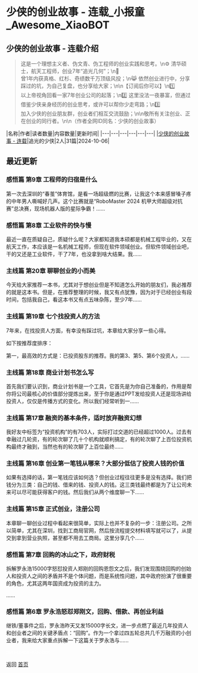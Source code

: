 # 少侠的创业故事 - 连载_小报童_Awesome_XiaoBOT

## 少侠的创业故事 - 连载介绍
> 这是一个理想主义者、伪文青、伪工程师的创业实践和思考。\n⚙️ 清华硕士，航天工程师，创业7年“追光几何”；\n🚀  
曾1年内获真格、红杉、奇绩数千万顶级风投；\n😹 依然创业进行中，分享踩过的坑，为自己复盘，也分享给大家；\n\n【订阅后你可以】\n1️⃣  
以上帝视角回看一家7年创业公司的起落；\n2️⃣ 这里没法一夜暴富，但通过借鉴少侠亲身经历的创业思考，或许可以帮你少走弯路；\n3️⃣  
加入少侠的创业朋友群，创业者们相互交流鼓励；\n\n敬所有关注创业、正在创业的同行者。\n\n（作者全网ID同名：少侠的创业故事）  
  


|名称|作者|读者数量|内容数量|更新时间|
|---|---|---|---|---|---|
|[少侠的创业故事 - 连载](https://xiaobot.net/p/startup_shaoxia?refer=0b133df9-27dc-423b-8101-639049001c13)|追光的少侠|2人|31篇|2024-10-06|

## 最近更新
### 感悟篇 第9章 工程师的归宿是什么

第一次去深圳的“春茧”体育馆，是看一场超级燃的比赛，让我这个本来感冒嗓子疼的中年男人嘶喊好几声。这个比赛就是“RoboMaster 2024
机甲大师超级对抗赛”总决赛，现场机器人版的星际争霸！......

### 感悟篇 第8章 工业软件的快与慢

最近一直在质疑自己，质疑什么呢？大家都知道我本硕都是机械工程毕业的，又在航天工作，本应该是一名机械工程师，但现在软件领域创业。但软件领域创业吧，干的又还是工业软件，干了7年，也没拿到啥大结果。我......

### 主线篇 第20章 聊聊创业的小而美

今天给大家推荐一本书，尤其对于想创业但是不知道怎么开始的朋友们，我必推荐的就是这本书。但是，在推荐整理的时候，我又有点犹豫，因为对于已经创业有段时间，包括我自己，看这本书又有点五味杂陈，至少7年......

### 主线篇 第19章 七个找投资人的方法

7年来，在找投资人方面，有幸没有踩过坑，本章给大家分享一些心得。

如下按推荐度排序：

第一，最高效的方式是：已投资股东的推荐。我的第3、第5、第6个投资人，......

### 主线篇 第18章 商业计划书怎么写

首先我们要认识到，商业计划书是一个工具，它首先是为你自己准备的，作用是帮你将公司最核心的价值部分提炼出来，至于你是通过PPT发给投资人还是现场讲给投资人，仅仅是传播方式的变化。所以我们经常听到一......

### 主线篇 第17章 融资的基本条件，适时放弃融资幻想

我好友中标签为“投资机构”的有703人，实际打过交道的已经超过1000人。过去有幸融过几轮资，有的轮次聊了几十个机构就顺利搞定，有的轮次聊了上百位投资机构最终才融到，当然也有的轮次聊了上百位最终......

### 主线篇 第16章 创业第一笔钱从哪来？大部分低估了投资人钱的价值

如果有选择的话，第一笔钱应该如何选？但创业过程往往更多是没有选择。我们把钱分为三类：自己的钱、借来的钱、投资人的钱。这三类钱最终都是为了让公司未来可以尽可能获得客户的钱。然后我们从两个维度聊一下......

### 主线篇 第15章 正式创业，注册公司

本章聊一聊创业过程中看起来很简单，实际上也并不复杂的一步：注册公司。之所以简单，尤其在深圳，找到工商局官网，然后按流程提交材料填写就可以了，从提交到拿到营业执照，甚至都不用去工商局。这里分享几个......

### 感悟篇 第7章 回购的冰山之下，政府财税

拆解罗永浩15000字怒怼投资人郑刚的回购恩怨文之后，我们发现围绕回购的创始人和投资人之间的矛盾并不是个体问题，而是系统性问题，其中政府扮演了很重要的角色，尤其这两年国资成为投资的主力。

......

### 感悟篇 第6章 罗永浩怒怼郑刚文，回购、借款、再创业利益

继铁/董事件之后，罗永浩昨天又发15000字长文，进一步点燃了最近几年投资人和创业者之间的关键矛盾点：“回购”。作为一个拿过四五轮总共几千万融资的小创业者，我来给大家重点拆解一下这篇关于罗永浩与......


<a href="https://github.com/Reno9527/awesome-xiaobot" style="color: white; text-decoration: none;">awesome-xiaobot</a>

返回 [首页](../README.md)
